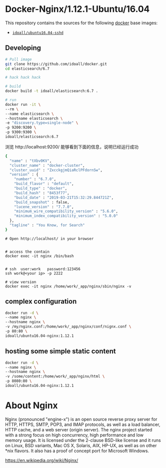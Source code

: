 # Docker-Nginx/1.12.1-Ubuntu/16.04


This repository contains the sources for the following [docker](https://docker.io) base images:
- [`idoall/ubuntu16.04-sshd`](https://hub.docker.com/r/idoall/ubuntu16.04-sshd/)


## Developing

```bash
# Pull image
git clone https://github.com/idoall/docker.git
cd elasticsearch/6.7

# hack hack hack

# build
docker build -t idoall/elasticsearch:6.7 .

# run
docker run -it \
--rm \
--name elasticsearch \
--hostname elasticsearch \
-e "discovery.type=single-node" \
-p 9200:9200 \
-p 9300:9300 \
idoall/elasticsearch:6.7
```

浏览 http://localhost:9200/ 能够看到下面的信息，说明已经运行成功

```bash
{
  "name" : "tXbv0KV",
  "cluster_name" : "docker-cluster",
  "cluster_uuid" : "ZxcckgjmQiaRclPFdornSw",
  "version" : {
    "number" : "6.7.0",
    "build_flavor" : "default",
    "build_type" : "docker",
    "build_hash" : "8453f77",
    "build_date" : "2019-03-21T15:32:29.844721Z",
    "build_snapshot" : false,
    "lucene_version" : "7.7.0",
    "minimum_wire_compatibility_version" : "5.6.0",
    "minimum_index_compatibility_version" : "5.0.0"
  },
  "tagline" : "You Know, for Search"
}
```


```
# Open http://localhost/ in your browser


# access the contain
docker exec -it nginx /bin/bash


# ssh  user:work   password:123456
ssh work@<your ip> -p 2222

# view version
docker exec -it nginx /home/work/_app/nginx/sbin/nginx -v

```


## complex configuration
```bash
docker run -d \
--name nginx \
--hostname nginx \
-v /my/nginx.conf:/home/work/_app/nginx/conf/nignx.conf \
-p 80:80 \
idoall/ubuntu16.04-nginx:1.12.1
```


## hosting some simple static content
```bash
docker run -d \
--name nginx \
--hostname nginx \
-v /some/content:/home/work/_app/nginx/html \
-p 8080:80 \
idoall/ubuntu16.04-nginx:1.12.1
```



# About Nginx

Nginx (pronounced "engine-x") is an open source reverse proxy server for HTTP, HTTPS, SMTP, POP3, and IMAP protocols, as well as a load balancer, HTTP cache, and a web server (origin server). The nginx project started with a strong focus on high concurrency, high performance and low memory usage. It is licensed under the 2-clause BSD-like license and it runs on Linux, BSD variants, Mac OS X, Solaris, AIX, HP-UX, as well as on other *nix flavors. It also has a proof of concept port for Microsoft Windows.


https://en.wikipedia.org/wiki/Nginx/


